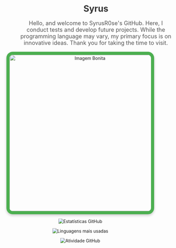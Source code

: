 <div align="center">
  <h1 style="color: #333; position: relative; left: 50px;">Syrus</h1>
  <p style="font-size: 18px; color: #555; position: relative; left: 50px;">
    Hello, and welcome to SyrusR0se's GitHub. Here, I conduct tests and develop future projects. While the programming language may vary, my primary focus is on innovative ideas. Thank you for taking the time to visit.
  </p>
</div>

<p align="center">
  <img src="https://i.pinimg.com/736x/c5/a0/b5/c5a0b564c0658969bac88c5f47026cef.jpg" 
       alt="Imagem Bonita" 
       style="border: 10px solid #4CAF50; border-radius: 20px; width: 500px; max-width: 90%; box-shadow: 0 4px 8px rgba(0, 0, 0, 0.2);">
</p>

<p align="center">
  <img src="https://github-readme-stats.vercel.app/api?username=SyrusR0se&show_icons=true&theme=dark" 
       alt="Estatísticas GitHub" />
</p>

<p align="center">
  <img src="https://github-readme-stats.vercel.app/api/top-langs/?username=SyrusR0se&layout=compact&theme=dark" 
       alt="Linguagens mais usadas" />
</p>

<p align="center">
  <img src="https://github-readme-activity-graph.vercel.app/graph?username=SyrusR0se&bg_color=21262d&color=ffff&line=ffff&point=ffff&area=true&area_color=ffff" 
       alt="Atividade GitHub" />
</p>
